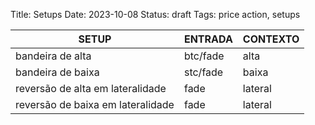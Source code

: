 Title: Setups
Date: 2023-10-08
Status: draft
Tags: price action, setups



| SETUP | ENTRADA | CONTEXTO |
| ----- | ----- | ----- |
| bandeira de alta | btc/fade | alta |
| bandeira de baixa |stc/fade | baixa |
| reversão de alta em lateralidade | fade | lateral |
| reversão de baixa em lateralidade | fade | lateral |
